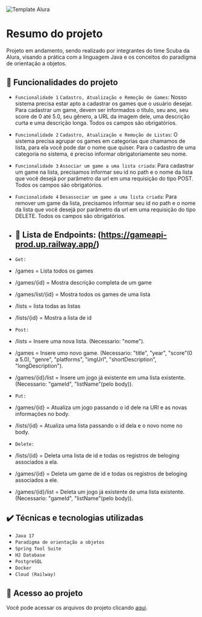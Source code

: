 ![Template Alura](https://github.com/gui-lirasilva/Edige-POO/blob/master/Template/Thumbnails%20GitHub.png?raw=true)


# Resumo do projeto
Projeto em andamento, sendo realizado por integrantes do time Scuba da Alura, visando a prática com a linguagem Java e os conceitos do paradigma de orientação a objetos.

## 🔨 Funcionalidades do projeto

- `Funcionalidade 1` `Cadastro, Atualização e Remoção de Games`: Nosso sistema precisa estar apto a cadastrar os games que o usuário desejar. Para cadastrar um game, devem ser informados o título, seu ano, seu score de 0 até 5.0, seu gênero, a URL da imagem dele, uma descrição curta e uma descrição longa. Todos os campos são obrigatórios.
- `Funcionalidade 2` `Cadastro, Atualização e Remoção de Listas`: O sistema precisa agrupar os games em categorias que chamamos de lista, para ela você pode dar o nome que quiser. Para o cadastro de uma categoria no sistema, é preciso informar obrigatoriamente seu nome.
- `Funcionalidade 3` `Associar um game a uma lista criada`: Para cadastrar um game na lista, precisamos informar seu id no path e o nome da lista que você desejá por parâmetro da url em uma requisição do tipo POST. Todos os campos são obrigatórios.
- `Funcionalidade 4` `Desassociar um game a uma lista criada`: Para remover um game da lista, precisamos informar seu id no path e o nome da lista que você desejá por parâmetro da url em uma requisição do tipo DELETE. Todos os campos são obrigatórios.

- ## 🔨 Lista de Endpoints: (https://gameapi-prod.up.railway.app/)
-  `Get:`
-  /games = Lista todos os games
-  /games/{id} = Mostra descrição completa de um game
-  /games/list/{id} = Mostra todos os games de uma lista
-  /lists = lista todas as listas
-  /lists/{id} = Mostra a lista de id

-  `Post:`
-  /lists = Insere uma nova lista. (Necessario: "nome").
-  /games = Insere umo novo game. (Necessario: "title", "year", "score"(0 a 5.0), "genre", "platforms", "imgUrl", "shortDescription", "longDescription").
-  /games/{id}/list = Insere um jogo já existente em uma lista existente. (Necessario: "gameId", "listName"(pelo body)).

-  `Put:`
-  /games/{id} = Atualiza um jogo passando o id dele na URl e as novas informações no body.
-  /lists/{id} = Atualiza uma lista passando o id dela e o novo nome no body.

-  `Delete:`
-  /lists/{id} = Deleta uma lista de id e todas os registros de beloging associados a ela.
-  /games/{id} = Deleta um game de id e todas os registros de beloging associados a ele.
-  /games/{id}/list = Deleta um jogo já existente de uma lista existente. (Necessario: "gameId", "listName"(pelo body)).

## ✔️ Técnicas e tecnologias utilizadas

- ``Java 17``
- ``Paradigma de orientação a objetos``
- ``Spring Tool Suite``
- ``H2 Database``
- ``PostgreSQL``
- ``Docker``
- ``Cloud (Railway)``


## 📁 Acesso ao projeto
Você pode acessar os arquivos do projeto clicando [aqui](https://github.com/Alisson-Mascarenhas/gameAPI/tree/main/src).
